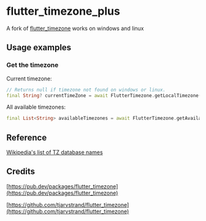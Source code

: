 # flutter_timezone_plus

A fork of [flutter_timezone](https://github.com/tjarvstrand/flutter_timezone) works on windows and linux

## Usage examples

### Get the timezone

Current timezone:

```dart
// Returns null if timezone not found on windows or linux.
final String? currentTimeZone = await FlutterTimezone.getLocalTimezone();
```

All available timezones:

```dart
final List<String> availableTimezones = await FlutterTimezone.getAvailableTimezones();
```

## Reference

[Wikipedia's list of TZ database names](https://en.wikipedia.org/wiki/List_of_tz_database_time_zones)

## Credits

[https://pub.dev/packages/flutter_timezone](https://pub.dev/packages/flutter_timezone)

[https://github.com/tjarvstrand/flutter_timezone](https://github.com/tjarvstrand/flutter_timezone)
